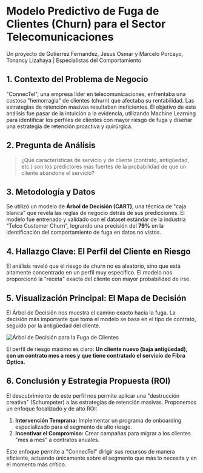 # Modelo Predictivo de Fuga de Clientes (Churn) para el Sector Telecomunicaciones

Un proyecto de Gutierrez Fernandez, Jesus Osmar y Marcelo Porcayo, Tonancy Lizahaya \| Especialistas del Comportamiento

## 1. Contexto del Problema de Negocio

"ConnecTel", una empresa líder en telecomunicaciones, enfrentaba una costosa "hemorragia" de clientes (churn) que afectaba su rentabilidad. Las estrategias de retención masivas resultaban ineficientes. El objetivo de este análisis fue pasar de la intuición a la evidencia, utilizando Machine Learning para identificar los perfiles de clientes con mayor riesgo de fuga y diseñar una estrategia de retención proactiva y quirúrgica.

## 2. Pregunta de Análisis

> ¿Qué características de servicio y de cliente (contrato, antigüedad, etc.) son los predictores más fuertes de la probabilidad de que un cliente abandone el servicio?

## 3. Metodología y Datos

Se utilizó un modelo de **Árbol de Decisión (CART)**, una técnica de "caja blanca" que revela las reglas de negocio detrás de sus predicciones. El modelo fue entrenado y validado con el dataset estándar de la industria "Telco Customer Churn", logrando una precisión del **79%** en la identificación del comportamiento de fuga en datos no vistos.

## 4. Hallazgo Clave: El Perfil del Cliente en Riesgo

El análisis reveló que el riesgo de churn no es aleatorio, sino que está altamente concentrado en un perfil muy específico. El modelo nos proporcionó la "receta" exacta del cliente con mayor probabilidad de irse.

## 5. Visualización Principal: El Mapa de Decisión

El Árbol de Decisión nos muestra el camino exacto hacia la fuga. La decisión más importante que toma el modelo se basa en el tipo de contrato, seguido por la antigüedad del cliente.

![Árbol de Decisión para la Fuga de Clientes](visualizaciones/arbol_decision_churn_publico.png)

El perfil de riesgo máximo es claro: **Un cliente nuevo (baja antigüedad), con un contrato mes a mes y que tiene contratado el servicio de Fibra Óptica.**

## 6. Conclusión y Estrategia Propuesta (ROI)

El descubrimiento de este perfil nos permite aplicar una "destrucción creativa" (Schumpeter) a las estrategias de retención masivas. Proponemos un enfoque focalizado y de alto ROI:

1.  **Intervención Temprana:** Implementar un programa de onboarding especializado para el segmento de alto riesgo.
2.  **Incentivar el Compromiso:** Crear campañas para migrar a los clientes "mes a mes" a contratos anuales.

Este enfoque permite a "ConnecTel" dirigir sus recursos de manera eficiente, actuando únicamente sobre el segmento que más lo necesita y en el momento más crítico.
